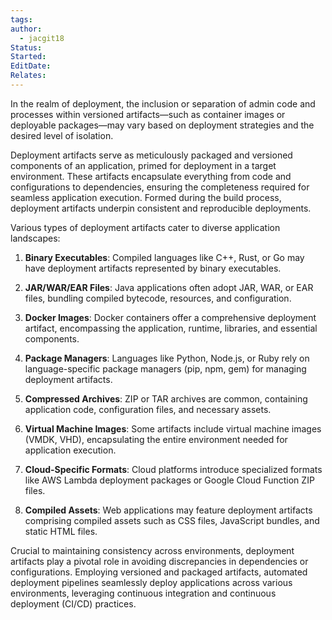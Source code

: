 ```yaml
---
tags: 
author:
  - jacgit18
Status: 
Started: 
EditDate: 
Relates:
---
```

In the realm of deployment, the inclusion or separation of admin code and processes within versioned artifacts—such as container images or deployable packages—may vary based on deployment strategies and the desired level of isolation.

Deployment artifacts serve as meticulously packaged and versioned components of an application, primed for deployment in a target environment. These artifacts encapsulate everything from code and configurations to dependencies, ensuring the completeness required for seamless application execution. Formed during the build process, deployment artifacts underpin consistent and reproducible deployments.

Various types of deployment artifacts cater to diverse application landscapes:

1. **Binary Executables**: Compiled languages like C++, Rust, or Go may have deployment artifacts represented by binary executables.

2. **JAR/WAR/EAR Files**: Java applications often adopt JAR, WAR, or EAR files, bundling compiled bytecode, resources, and configuration.

3. **Docker Images**: Docker containers offer a comprehensive deployment artifact, encompassing the application, runtime, libraries, and essential components.

4. **Package Managers**: Languages like Python, Node.js, or Ruby rely on language-specific package managers (pip, npm, gem) for managing deployment artifacts.

5. **Compressed Archives**: ZIP or TAR archives are common, containing application code, configuration files, and necessary assets.

6. **Virtual Machine Images**: Some artifacts include virtual machine images (VMDK, VHD), encapsulating the entire environment needed for application execution.

7. **Cloud-Specific Formats**: Cloud platforms introduce specialized formats like AWS Lambda deployment packages or Google Cloud Function ZIP files.

8. **Compiled Assets**: Web applications may feature deployment artifacts comprising compiled assets such as CSS files, JavaScript bundles, and static HTML files.

Crucial to maintaining consistency across environments, deployment artifacts play a pivotal role in avoiding discrepancies in dependencies or configurations. Employing versioned and packaged artifacts, automated deployment pipelines seamlessly deploy applications across various environments, leveraging continuous integration and continuous deployment (CI/CD) practices.